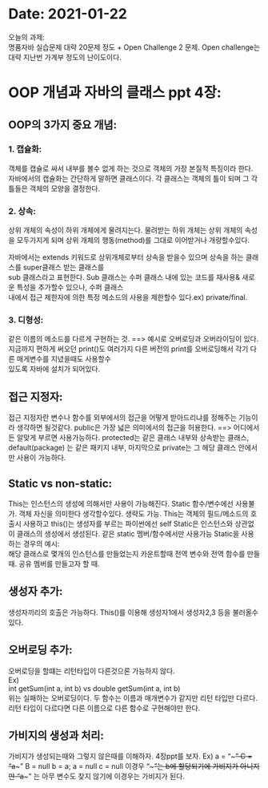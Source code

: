 
# Date: 2021-01-22
오늘의 과제:  
명품자바 실습문제 대략 20문제 정도 + Open Challenge 2 문제. Open challenge는 대략 지난번 가계부 정도의 난이도이다.

# OOP 개념과 자바의 클래스 ppt 4장:
## OOP의 3가지 중요 개념:
### 1. 캡슐화:  
  객체를 캡슐로 싸서 내부를 볼수 없게 하는 것으로 객체의 가장 본질적 특징이라 한다. 
  자바에서의  캡슐화는 간단하게 말하면 클래스이다. 각 클래스는 객체의 틀이 되며 그 각 틀들은 객체의 모양을 결정한다.
  
### 2. 상속:
  상위 개체의 속성이 하위 개체에게 물려지는다. 물려받는 하위 개체는 상위 개체의 속성을 모두가지게 되며 상위 개체의 
  행동(method)를 그대로 이어받거나 개량할수있다.
  
  자바에서는 extends 키워드로 상위개체로부터 상속을 받을수 있으며 상속을 하는 클래스를 super클래스 받는 클래스를  
  sub 클래스라고 표현한다. Sub 클래스는 수퍼 클래스 내에 있는 코드를 재사용& 새로운 특성을 추가할수 있으나, 수퍼 클래스  
  내에서 접근 제한자에 의한 특정 메소드의 사용을 제한할수 있다.ex) private/final.  
  
### 3. 디형성:   
  같은 이름의 메소드를 다르게 구현하는 것. ==> 예시로 오버로딩과 오버라이딩이 있다.  
  지금까지 편하게 써오던 print()도 여러가지 다른 버전의 print를 오버로딩해서 각기 다른 매게변수를 지녔을때도 사용할수   
  있도록 자바에 설치가 되어있다.   
  
## 접근 지정자:
  접근 지정자란 변수나 함수를 외부에서의 접근을 어떻게 받아드리냐를 정해주는 기능이라 생각하면 될것같다. public은 가장 넓은
  의미에서의 접근을 허용한다. ==> 어디에서든 알맞게 부르면 사용가능하다. protected는 같은 클래스 내부와 상속받는 클래스, default(package) 는
  같은 패키지 내부, 마지막으로 private는 그 헤당 클래스 안에서만 사용이 가능하다. 
  
## Static vs non-static:
   This는 인스턴스의 생성에 의해서만 사용이 가능해진다. Static 함수/변수에선 사용불가.
		  객체 자신을 의미한다 생각할수있다. 생략도 가능.
		  This는 객체의 필드/메소드의 호출시 사용하고 this()는 생성자를 부르는
	  	  파이썬에선 self
   Static은 인스턴스와 상관없이 클래스의 생성에서 생성된다.
      같은 static 멤버/함수에서만 사용가능
      Static을 사용하는 경우의 예시:	
	해당 클래스로 몇개의 인스턴스를 만들었는지 카운트할때
	전역 변수와 전역 함수를 만들 때.
	공유 멤버를 만들고자 할 때.


## 생성자 추가:
  생성자끼리의 호출은 가능하다.
	  This()를 이용해 생성자1에서 생성자2,3 등을 불러올수있다.
    
## 오버로딩 추가:
  오버로딩을 할떄는 리턴타입이 다른것으론 가능하지 않다.  
  Ex)  
      int getSum(int a, int b)     vs     double getSum(int a, int b)  
	위는 실패하는 오버로딩이다. 두 함수는 이름과 매개변수가 같지만 리턴 타입만 다르다.  
	리턴 타입이 다르다면 다른 이름으로 다른 함수로 구현해야만 한다.
	
## 가비지의 생성과 처리:
가비지가 생성되는때와 그렇지 않은때를 이해하자.
	4장ppt를 보자.
	Ex) a = “~~~”
	   C = “a~~~”
B = null
	   b = a;
	   a = null
	   c = null
	이경우 “~~~”는 b에 할당되기에 가비지가 아니지만 “a~~~” 는 아무 변수도 찾지 않기에 이경우는 가비지가 된다.

